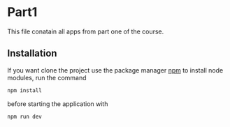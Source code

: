 # Part1
This file conatain all apps from part one of the course.

## Installation
If you want clone the project use the package manager [npm](https://www.npmjs.com/) to install node modules, run the command
```bash
npm install
```
before starting the application with
```bash
npm run dev
```
